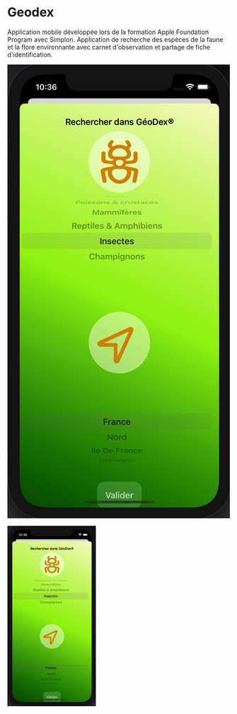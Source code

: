 # Geodex
Application mobile développée lors de la formation Apple Foundation Program avec Simplon. Application de recherche des espèces de la faune et la flore environnante avec carnet d'observation et partage de fiche d'identification.



![ScreenShot](https://github.com/amandine-dev/Geodex/blob/master/Screenshot/Capture%20d%E2%80%99e%CC%81cran%202021-06-30%20a%CC%80%2010.36.46.png)

<img src="https://github.com/amandine-dev/Geodex/blob/master/Screenshot/Capture%20d%E2%80%99e%CC%81cran%202021-06-30%20a%CC%80%2010.36.46.png" width="200">
